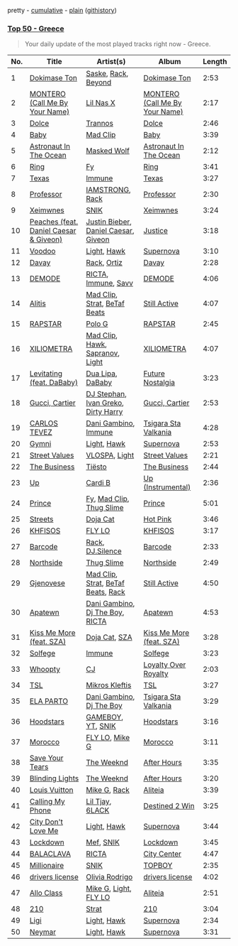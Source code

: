 pretty - [cumulative](/playlists/cumulative/Top%2050%20-%20Greece.md) - [plain](/playlists/plain/37i9dQZEVXbJqdarpmTJDL) ([githistory](https://github.githistory.xyz/mackorone/spotify-playlist-archive/blob/main/playlists/plain/37i9dQZEVXbJqdarpmTJDL))

### [Top 50 - Greece](https://open.spotify.com/playlist/37i9dQZEVXbJqdarpmTJDL)

> Your daily update of the most played tracks right now - Greece.

| No. | Title | Artist(s) | Album | Length |
|---|---|---|---|---|
| 1 | [Dokimase Ton](https://open.spotify.com/track/2Jr5Z8VTNa3bPAlbBk6n6k) | [Saske](https://open.spotify.com/artist/1LxWE4LOhnqeaAx2tVUK6p), [Rack](https://open.spotify.com/artist/6YYOTK6Qyv6PuFipPxCCoe), [Beyond](https://open.spotify.com/artist/7KcIok6StqYSedgtjmtsqP) | [Dokimase Ton](https://open.spotify.com/album/5d8FjcWOa33b7McSzeJxxl) | 2:53 |
| 2 | [MONTERO (Call Me By Your Name)](https://open.spotify.com/track/67BtfxlNbhBmCDR2L2l8qd) | [Lil Nas X](https://open.spotify.com/artist/7jVv8c5Fj3E9VhNjxT4snq) | [MONTERO (Call Me By Your Name)](https://open.spotify.com/album/2Hjcfw8zHN4dJDZJGOzLd6) | 2:17 |
| 3 | [Dolce](https://open.spotify.com/track/75BOTSbHZuBTnDrA69arj6) | [Trannos](https://open.spotify.com/artist/6WzxopGY3sy97IeNFaDELc) | [Dolce](https://open.spotify.com/album/5QrJNuy61xy4cB8RDnHCU0) | 2:46 |
| 4 | [Baby](https://open.spotify.com/track/7goj1fS7fV4dvc91RvuoBw) | [Mad Clip](https://open.spotify.com/artist/3KcZf8BFeFBtnGyOZmUggd) | [Baby](https://open.spotify.com/album/5dBHB7B9ShDEEfNcsEWT7k) | 3:39 |
| 5 | [Astronaut In The Ocean](https://open.spotify.com/track/3VT8hOC5vuDXBsHrR53WFh) | [Masked Wolf](https://open.spotify.com/artist/1uU7g3DNSbsu0QjSEqZtEd) | [Astronaut In The Ocean](https://open.spotify.com/album/57UjGWNfxfsBCykDm73XBK) | 2:12 |
| 6 | [Ring](https://open.spotify.com/track/5g5GOBG3mTODUxegwjK4VL) | [Fy](https://open.spotify.com/artist/0WxSlQlue0fq99fXfGBmxA) | [Ring](https://open.spotify.com/album/3AOLS2URlI0nyp6v6I9XS3) | 3:41 |
| 7 | [Texas](https://open.spotify.com/track/5AsswjjPqCi0JgchWnZ12m) | [Immune](https://open.spotify.com/artist/7bg4UOzqHiULOABzTycGyX) | [Texas](https://open.spotify.com/album/1qZhZE54P8suV66cZq02dM) | 3:27 |
| 8 | [Professor](https://open.spotify.com/track/7p735bl8nXf0Dg1EHNU0Ci) | [IAMSTRONG](https://open.spotify.com/artist/0IFfGEYUge1S0WGqCZmFrM), [Rack](https://open.spotify.com/artist/6YYOTK6Qyv6PuFipPxCCoe) | [Professor](https://open.spotify.com/album/6sbOrUwiPROlM1l3BGUUHc) | 2:30 |
| 9 | [Xeimwnes](https://open.spotify.com/track/1GwHMf0Opo8nNxFLCoPI4X) | [SNIK](https://open.spotify.com/artist/6wN4QyhoM6fN49kEB25rnl) | [Xeimwnes](https://open.spotify.com/album/1LUmXQwTGFaf4j5mYcl7hS) | 3:24 |
| 10 | [Peaches (feat. Daniel Caesar & Giveon)](https://open.spotify.com/track/4iJyoBOLtHqaGxP12qzhQI) | [Justin Bieber](https://open.spotify.com/artist/1uNFoZAHBGtllmzznpCI3s), [Daniel Caesar](https://open.spotify.com/artist/20wkVLutqVOYrc0kxFs7rA), [Giveon](https://open.spotify.com/artist/4fxd5Ee7UefO4CUXgwJ7IP) | [Justice](https://open.spotify.com/album/5dGWwsZ9iB2Xc3UKR0gif2) | 3:18 |
| 11 | [Voodoo](https://open.spotify.com/track/6tGl1mj5CyoB1hUtOKyhkQ) | [Light](https://open.spotify.com/artist/1UdbiTrv73Dp7F0s3OHmn2), [Hawk](https://open.spotify.com/artist/0vUcZVCNG7i5OV0zb8Icfw) | [Supernova](https://open.spotify.com/album/0YjJuXJlkF0Al7355W6BXU) | 3:10 |
| 12 | [Davay](https://open.spotify.com/track/54EXZcuRYIFW75Y5Bxenxt) | [Rack](https://open.spotify.com/artist/6YYOTK6Qyv6PuFipPxCCoe), [Ortiz](https://open.spotify.com/artist/6nidPawoE1wPgAtFmeyXyR) | [Davay](https://open.spotify.com/album/4ImFxuj7uxPzj91eEYPHfQ) | 2:28 |
| 13 | [DEMODE](https://open.spotify.com/track/6zFIf7W0pKa9HO50dw5E8u) | [RICTA](https://open.spotify.com/artist/4YiKEuOS5GwMujJMkIPGFN), [Immune](https://open.spotify.com/artist/7bg4UOzqHiULOABzTycGyX), [Savv](https://open.spotify.com/artist/0OFppp8Z3TaehuqGoC6BD1) | [DEMODE](https://open.spotify.com/album/7aFsEiPU5uJPM4KcM1Skt6) | 4:06 |
| 14 | [Alitis](https://open.spotify.com/track/3zCUHfPi1kl8EUUamLxaJ0) | [Mad Clip](https://open.spotify.com/artist/3KcZf8BFeFBtnGyOZmUggd), [Strat](https://open.spotify.com/artist/48h12D3cJbqfn1ReVL9qbw), [BeTaf Beats](https://open.spotify.com/artist/5qDpS8QhKjNRZ6aRrcpY1Z) | [Still Active](https://open.spotify.com/album/6yfbRFac4pSvmPOc2INxFe) | 4:07 |
| 15 | [RAPSTAR](https://open.spotify.com/track/43PGPuHIlVOc04jrZVh9L6) | [Polo G](https://open.spotify.com/artist/6AgTAQt8XS6jRWi4sX7w49) | [RAPSTAR](https://open.spotify.com/album/0SVzFcpsByITKgURaxXdsV) | 2:45 |
| 16 | [XILIOMETRA](https://open.spotify.com/track/0Az2D1ByNU09je0ZtzDcHm) | [Mad Clip](https://open.spotify.com/artist/3KcZf8BFeFBtnGyOZmUggd), [Hawk](https://open.spotify.com/artist/0vUcZVCNG7i5OV0zb8Icfw), [Sapranov](https://open.spotify.com/artist/0ydmHwy5hFIaJEoZWWcKxC), [Light](https://open.spotify.com/artist/1UdbiTrv73Dp7F0s3OHmn2) | [XILIOMETRA](https://open.spotify.com/album/2gFaNxStuphvpezGodu4aD) | 4:07 |
| 17 | [Levitating (feat. DaBaby)](https://open.spotify.com/track/5nujrmhLynf4yMoMtj8AQF) | [Dua Lipa](https://open.spotify.com/artist/6M2wZ9GZgrQXHCFfjv46we), [DaBaby](https://open.spotify.com/artist/4r63FhuTkUYltbVAg5TQnk) | [Future Nostalgia](https://open.spotify.com/album/5lKlFlReHOLShQKyRv6AL9) | 3:23 |
| 18 | [Gucci, Cartier](https://open.spotify.com/track/1IdEyyAndnZmMO0nTPrZEP) | [DJ Stephan](https://open.spotify.com/artist/0fxvzvlu3VQV3wDIhAxBmn), [Ivan Greko](https://open.spotify.com/artist/0cy6ZMOTeautXRNJsR6PiV), [Dirty Harry](https://open.spotify.com/artist/7BXe1v4YJm7R5wg2ioeA1q) | [Gucci, Cartier](https://open.spotify.com/album/1DsRSZDIEqMt9gQXc8LktB) | 2:53 |
| 19 | [CARLOS TEVEZ](https://open.spotify.com/track/7sqV5wrcZH0B4q8X9uHKFJ) | [Dani Gambino](https://open.spotify.com/artist/0JDrljGBQpzIKFIcZ4R1H4), [Immune](https://open.spotify.com/artist/7bg4UOzqHiULOABzTycGyX) | [Tsigara Sta Valkania](https://open.spotify.com/album/7kdCFhlocESWDQFecZ9wny) | 4:28 |
| 20 | [Gymni](https://open.spotify.com/track/0Vo6x7xCIqQlnm2XbLZ6mF) | [Light](https://open.spotify.com/artist/1UdbiTrv73Dp7F0s3OHmn2), [Hawk](https://open.spotify.com/artist/0vUcZVCNG7i5OV0zb8Icfw) | [Supernova](https://open.spotify.com/album/0YjJuXJlkF0Al7355W6BXU) | 2:53 |
| 21 | [Street Values](https://open.spotify.com/track/5008Rz0J8beglZBqnvSUCn) | [VLOSPA](https://open.spotify.com/artist/5VzicjuhIv0IwMz15hEORa), [Light](https://open.spotify.com/artist/1UdbiTrv73Dp7F0s3OHmn2) | [Street Values](https://open.spotify.com/album/1HNY1yTayyqeyLWBPV7dir) | 2:21 |
| 22 | [The Business](https://open.spotify.com/track/6f3Slt0GbA2bPZlz0aIFXN) | [Tiësto](https://open.spotify.com/artist/2o5jDhtHVPhrJdv3cEQ99Z) | [The Business](https://open.spotify.com/album/2adSO4KU3FDjeM1PXCRDZm) | 2:44 |
| 23 | [Up](https://open.spotify.com/track/1M4OcYkxAtu3ErzSgDEfoi) | [Cardi B](https://open.spotify.com/artist/4kYSro6naA4h99UJvo89HB) | [Up (Instrumental)](https://open.spotify.com/album/0Fe4Uj7GkgA1uDGGk8s92C) | 2:36 |
| 24 | [Prince](https://open.spotify.com/track/4M8I7zcnQYsGH5thn1J0sC) | [Fy](https://open.spotify.com/artist/0WxSlQlue0fq99fXfGBmxA), [Mad Clip](https://open.spotify.com/artist/3KcZf8BFeFBtnGyOZmUggd), [Thug Slime](https://open.spotify.com/artist/2CeSpJpSDU42CUgPdGfyo0) | [Prince](https://open.spotify.com/album/12fMkjJiORq3h1JVJAdtOc) | 5:01 |
| 25 | [Streets](https://open.spotify.com/track/60ynsPSSKe6O3sfwRnIBRf) | [Doja Cat](https://open.spotify.com/artist/5cj0lLjcoR7YOSnhnX0Po5) | [Hot Pink](https://open.spotify.com/album/1MmVkhiwTH0BkNOU3nw5d3) | 3:46 |
| 26 | [KHFISOS](https://open.spotify.com/track/6m9mAgw4rMkGUkHuSAFdDB) | [FLY LO](https://open.spotify.com/artist/1zeAbUJAbLOWeYpgRVnYmu) | [KHFISOS](https://open.spotify.com/album/2tldLLaOIfgj8wiUZLAKgV) | 3:17 |
| 27 | [Barcode](https://open.spotify.com/track/42mmyfhNOjoLBdAYirszzB) | [Rack](https://open.spotify.com/artist/6YYOTK6Qyv6PuFipPxCCoe), [DJ.Silence](https://open.spotify.com/artist/4lpfvtAHLELZcezTOUHiQX) | [Barcode](https://open.spotify.com/album/7JNgf2upfqPr8WNZIkLT7f) | 2:33 |
| 28 | [Northside](https://open.spotify.com/track/3xfrUc1NwAqYLPQIP9Uun2) | [Thug Slime](https://open.spotify.com/artist/2CeSpJpSDU42CUgPdGfyo0) | [Northside](https://open.spotify.com/album/59YU4frlC3fQOnds8bWLPn) | 2:49 |
| 29 | [Gjenovese](https://open.spotify.com/track/3Ip0y9quoAD4VdUkcdHWSz) | [Mad Clip](https://open.spotify.com/artist/3KcZf8BFeFBtnGyOZmUggd), [Strat](https://open.spotify.com/artist/48h12D3cJbqfn1ReVL9qbw), [BeTaf Beats](https://open.spotify.com/artist/5qDpS8QhKjNRZ6aRrcpY1Z), [Rack](https://open.spotify.com/artist/6YYOTK6Qyv6PuFipPxCCoe) | [Still Active](https://open.spotify.com/album/6yfbRFac4pSvmPOc2INxFe) | 4:50 |
| 30 | [Apatewn](https://open.spotify.com/track/1gK70fcr4UnSDmP7KXtH0F) | [Dani Gambino](https://open.spotify.com/artist/0JDrljGBQpzIKFIcZ4R1H4), [Dj The Boy](https://open.spotify.com/artist/0MyAm8pgx6zC6FGXUHHoUj), [RICTA](https://open.spotify.com/artist/4YiKEuOS5GwMujJMkIPGFN) | [Apatewn](https://open.spotify.com/album/69WsIiBINGuXODn7zzmk0u) | 4:53 |
| 31 | [Kiss Me More (feat. SZA)](https://open.spotify.com/track/748mdHapucXQri7IAO8yFK) | [Doja Cat](https://open.spotify.com/artist/5cj0lLjcoR7YOSnhnX0Po5), [SZA](https://open.spotify.com/artist/7tYKF4w9nC0nq9CsPZTHyP) | [Kiss Me More (feat. SZA)](https://open.spotify.com/album/1OnzqJTL9bwe4kvaLxRYxt) | 3:28 |
| 32 | [Solfege](https://open.spotify.com/track/7eZxh83S9spEfb3gAIcZZW) | [Immune](https://open.spotify.com/artist/7bg4UOzqHiULOABzTycGyX) | [Solfege](https://open.spotify.com/album/4g821NkcXctmx1GZgYnMsq) | 3:23 |
| 33 | [Whoopty](https://open.spotify.com/track/1t9WgS8FN0534tLBRwbaxO) | [CJ](https://open.spotify.com/artist/7arQA31aZVS8yS6zUveWzb) | [Loyalty Over Royalty](https://open.spotify.com/album/0kHRftVXaiRHgQdtviml0G) | 2:03 |
| 34 | [TSL](https://open.spotify.com/track/6hQJXcDJnh7hHMkzP3mMuk) | [Mikros Kleftis](https://open.spotify.com/artist/1WNkrtDTdQ5izZf5L372i9) | [TSL](https://open.spotify.com/album/6eyHHxjYmrp0CHF1HL7YUc) | 3:27 |
| 35 | [ELA PARTO](https://open.spotify.com/track/1VYv1xH7yUl0b43UVR6yA9) | [Dani Gambino](https://open.spotify.com/artist/0JDrljGBQpzIKFIcZ4R1H4), [Dj The Boy](https://open.spotify.com/artist/0MyAm8pgx6zC6FGXUHHoUj) | [Tsigara Sta Valkania](https://open.spotify.com/album/7kdCFhlocESWDQFecZ9wny) | 3:29 |
| 36 | [Hoodstars](https://open.spotify.com/track/3F8ZuhmuIIIYkks2cqBiXZ) | [GAMEBOY](https://open.spotify.com/artist/09admC8JPSuizanrDUzWtd), [YT](https://open.spotify.com/artist/48pDK4NOqLtJxn5AAKVUra), [SNIK](https://open.spotify.com/artist/6wN4QyhoM6fN49kEB25rnl) | [Hoodstars](https://open.spotify.com/album/1otLh4p5S40sz9rOD4B7QX) | 3:16 |
| 37 | [Morocco](https://open.spotify.com/track/4Bzee1IYWlqVHKdksLjGeo) | [FLY LO](https://open.spotify.com/artist/1zeAbUJAbLOWeYpgRVnYmu), [Mike G](https://open.spotify.com/artist/7zYmrye7LvmpMkfHWrENu9) | [Morocco](https://open.spotify.com/album/3DWIJ5FiBmyb1jBSPHFjbT) | 3:11 |
| 38 | [Save Your Tears](https://open.spotify.com/track/5QO79kh1waicV47BqGRL3g) | [The Weeknd](https://open.spotify.com/artist/1Xyo4u8uXC1ZmMpatF05PJ) | [After Hours](https://open.spotify.com/album/4yP0hdKOZPNshxUOjY0cZj) | 3:35 |
| 39 | [Blinding Lights](https://open.spotify.com/track/0VjIjW4GlUZAMYd2vXMi3b) | [The Weeknd](https://open.spotify.com/artist/1Xyo4u8uXC1ZmMpatF05PJ) | [After Hours](https://open.spotify.com/album/4yP0hdKOZPNshxUOjY0cZj) | 3:20 |
| 40 | [Louis Vuitton](https://open.spotify.com/track/1ej0sDQLcgyf8aeWOfzw4l) | [Mike G](https://open.spotify.com/artist/7zYmrye7LvmpMkfHWrENu9), [Rack](https://open.spotify.com/artist/6YYOTK6Qyv6PuFipPxCCoe) | [Aliteia](https://open.spotify.com/album/0P6s8gS6LcV2V1tkDl7cXY) | 3:39 |
| 41 | [Calling My Phone](https://open.spotify.com/track/3J8EOeKLTLXORtWPpOU5bE) | [Lil Tjay](https://open.spotify.com/artist/6jGMq4yGs7aQzuGsMgVgZR), [6LACK](https://open.spotify.com/artist/4IVAbR2w4JJNJDDRFP3E83) | [Destined 2 Win](https://open.spotify.com/album/3MEKpJ7wSSp6Z661ThjrUJ) | 3:25 |
| 42 | [City Don't Love Me](https://open.spotify.com/track/7AZ8APzmxt0McQXnEXBq44) | [Light](https://open.spotify.com/artist/1UdbiTrv73Dp7F0s3OHmn2), [Hawk](https://open.spotify.com/artist/0vUcZVCNG7i5OV0zb8Icfw) | [Supernova](https://open.spotify.com/album/0YjJuXJlkF0Al7355W6BXU) | 3:44 |
| 43 | [Lockdown](https://open.spotify.com/track/0LgIHffVhGleMeHORs7dUl) | [Mef](https://open.spotify.com/artist/45FQfgBXKsdtElNqmKeJTC), [SNIK](https://open.spotify.com/artist/6wN4QyhoM6fN49kEB25rnl) | [Lockdown](https://open.spotify.com/album/6IAu5JDi3qSGPOfAgPP3cN) | 3:45 |
| 44 | [BALACLAVA](https://open.spotify.com/track/23QiG2QFsriAivFabPDHh5) | [RICTA](https://open.spotify.com/artist/4YiKEuOS5GwMujJMkIPGFN) | [City Center](https://open.spotify.com/album/463LvevEAdpic3pMelpyPW) | 4:47 |
| 45 | [Millionaire](https://open.spotify.com/track/01Y0KGT7VzixtLyOj44x56) | [SNIK](https://open.spotify.com/artist/6wN4QyhoM6fN49kEB25rnl) | [TOPBOY](https://open.spotify.com/album/6y1IrK4qfYlztsk6qvGnra) | 2:35 |
| 46 | [drivers license](https://open.spotify.com/track/7lPN2DXiMsVn7XUKtOW1CS) | [Olivia Rodrigo](https://open.spotify.com/artist/1McMsnEElThX1knmY4oliG) | [drivers license](https://open.spotify.com/album/66FPnVL9G4CMKy3wvaGTcr) | 4:02 |
| 47 | [Allo Class](https://open.spotify.com/track/6BRcfiMW72tcTFde2gsPUZ) | [Mike G](https://open.spotify.com/artist/7zYmrye7LvmpMkfHWrENu9), [Light](https://open.spotify.com/artist/1UdbiTrv73Dp7F0s3OHmn2), [FLY LO](https://open.spotify.com/artist/1zeAbUJAbLOWeYpgRVnYmu) | [Aliteia](https://open.spotify.com/album/0P6s8gS6LcV2V1tkDl7cXY) | 2:51 |
| 48 | [210](https://open.spotify.com/track/5AsNGwVP7bix0nae8y95kc) | [Strat](https://open.spotify.com/artist/48h12D3cJbqfn1ReVL9qbw) | [210](https://open.spotify.com/album/3XeFianRqStm6YdpjC99zZ) | 3:04 |
| 49 | [Ligi](https://open.spotify.com/track/4iWDvVZZgRVgVnTtHOkHXp) | [Light](https://open.spotify.com/artist/1UdbiTrv73Dp7F0s3OHmn2), [Hawk](https://open.spotify.com/artist/0vUcZVCNG7i5OV0zb8Icfw) | [Supernova](https://open.spotify.com/album/0YjJuXJlkF0Al7355W6BXU) | 2:34 |
| 50 | [Neymar](https://open.spotify.com/track/2GOnF9OwX7CSCHzinCr3VY) | [Light](https://open.spotify.com/artist/1UdbiTrv73Dp7F0s3OHmn2), [Hawk](https://open.spotify.com/artist/0vUcZVCNG7i5OV0zb8Icfw) | [Supernova](https://open.spotify.com/album/0YjJuXJlkF0Al7355W6BXU) | 3:31 |